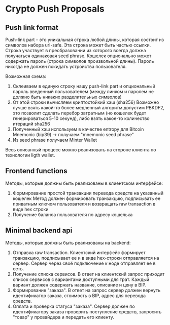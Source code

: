 # Crypto Push Proposals

## Push link format

Push-link part - это уникальная строка любой длины, которая состоит из символов набора url-safe. Эта строка может быть частью ссылки. Строка участвует в преобразовании из которого всегда должна получаться одинаковая seed phrase. 
Кошелек опционально может содержать пароль (строка символов произвольной длины). Пароль никогда не должен покидать устройства пользователя. 

Возможная схема:
1. Склеиваем в единую строку нашу push-link part и опциональный пароль введенный пользователем (между линком и паролем не должно быть никаких разделительных символов) 
2. От этой строки вычисляем криптостойкий хэш (sha256)
   Возможно лучше взять какой-то более медленный алгоритм допустим PBKDF2, это позволит сделать перебор затратным (но кошелек будет генерироваться 5-10 секунд), либо взять какое-то количество итераций sha256
3. Полученный хэш используем в качестве entropy для Bitcoin Mnemonic (bip39) -> получаем "mnemonic seed phrase"
4. Из seed phrase получаем Minter Wallet

Весь описанный процесс можно реализовать на стороне клиента по технологии ligth wallet.


## Frontend functions

Методы, которые должны быть реализованы в клиентском интерфейсе:
1. Формирование простой транзакции перевода средств на указанный кошелек
   Метод должен формировать транзакцию, подписывать ее приватным ключом пользователя и возвращать raw transaction в виде hex строки
2. Получение баланса пользователя по адресу кошелька


## Minimal backend api

Методы, которые должны быть реализованы на backend:
1. Отправка raw transaction. Клиентский интерфейс формирует транзакцию, подписывает ее и в виде hex-строки отправляется на сервер. Сервер через своё подключение к ноде отправляет ее в сеть. 
2. Получение списка сервисов. В ответ на клиентский запрос приходит список сервисов с вариантами доступными для трат. Каждый вариант должен содержать название, описание и цену в BIP.
3. Формирование "заказа". В ответ на запрос сервер должен вернуть идентификатор заказа, стоимость в BIP, адрес для перевода средств.
4. Оплата и проверка статуса "заказа". Сервер должен по идентификатору заказа проверить поступление средств, запросить "товар" у провайдера и передать его клиенту.

